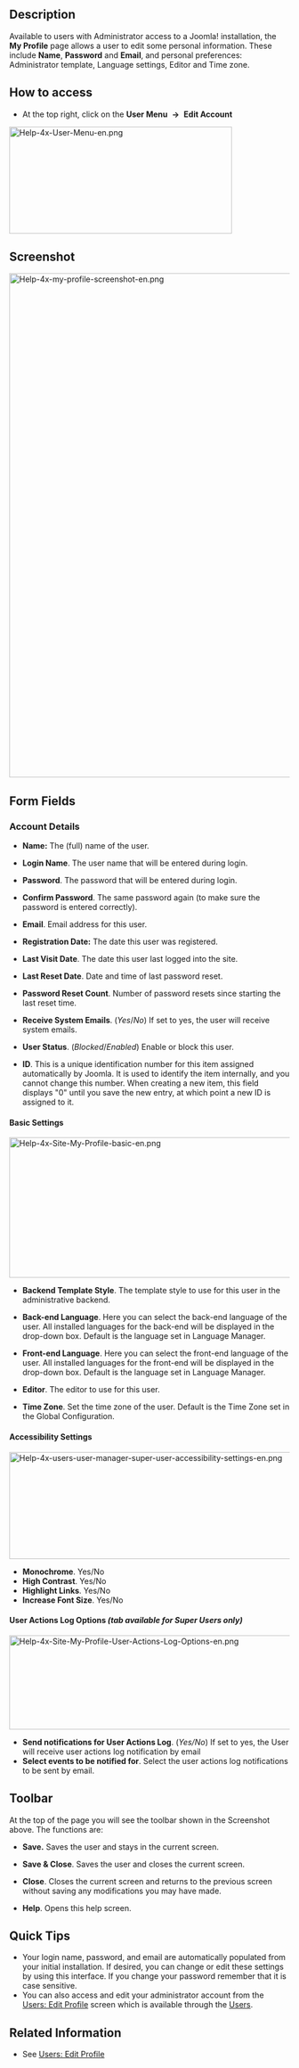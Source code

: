 <!-- Help4.x:My_Profile -->

## Description

Available to users with Administrator access to a Joomla! installation,
the **My Profile** page allows a user to edit some personal information.
These include **Name**, **Password** and **Email**, and personal
preferences: Administrator template, Language settings, Editor and Time
zone.

## How to access

- At the top right, click on the **User Menu**  **→**  **Edit Account**

<img
src="https://docs.joomla.org/images/thumb/a/a8/Help-4x-User-Menu-en.png/400px-Help-4x-User-Menu-en.png"
decoding="async"
srcset="https://docs.joomla.org/images/thumb/a/a8/Help-4x-User-Menu-en.png/600px-Help-4x-User-Menu-en.png 1.5x, https://docs.joomla.org/images/a/a8/Help-4x-User-Menu-en.png 2x"
data-file-width="674" data-file-height="323" width="400" height="192"
alt="Help-4x-User-Menu-en.png" />

## Screenshot

<img
src="https://docs.joomla.org/images/thumb/7/78/Help-4x-my-profile-screenshot-en.png/800px-Help-4x-my-profile-screenshot-en.png"
decoding="async"
srcset="https://docs.joomla.org/images/7/78/Help-4x-my-profile-screenshot-en.png 1.5x"
data-file-width="1084" data-file-height="1226" width="800" height="905"
alt="Help-4x-my-profile-screenshot-en.png" />

## Form Fields

### Account Details

- **Name:** The (full) name of the user.

<!-- -->

- **Login Name**. The user name that will be entered during login.

<!-- -->

- **Password**. The password that will be entered during login.

<!-- -->

- **Confirm Password**. The same password again (to make sure the
  password is entered correctly).

<!-- -->

- **Email**. Email address for this user.

<!-- -->

- **Registration Date:** The date this user was registered.

<!-- -->

- **Last Visit Date**. The date this user last logged into the site.

<!-- -->

- **Last Reset Date**. Date and time of last password reset.

<!-- -->

- **Password Reset Count**. Number of password resets since starting the
  last reset time.

<!-- -->

- **Receive System Emails**. (*Yes*/*No*) If set to yes, the user will
  receive system emails.

<!-- -->

- **User Status**. (*Blocked*/*Enabled*) Enable or block this user.

<!-- -->

- **ID**. This is a unique identification number for this item assigned
  automatically by Joomla. It is used to identify the item internally,
  and you cannot change this number. When creating a new item, this
  field displays "0" until you save the new entry, at which point a new
  ID is assigned to it.

#### Basic Settings

<img
src="https://docs.joomla.org/images/4/49/Help-4x-Site-My-Profile-basic-en.png"
decoding="async" data-file-width="600" data-file-height="252"
width="600" height="252" alt="Help-4x-Site-My-Profile-basic-en.png" />

- **Backend Template Style**. The template style to use for this user in
  the administrative backend.

<!-- -->

- **Back-end Language**. Here you can select the back-end language of
  the user. All installed languages for the back-end will be displayed
  in the drop-down box. Default is the language set in Language Manager.

<!-- -->

- **Front-end Language**. Here you can select the front-end language of
  the user. All installed languages for the front-end will be displayed
  in the drop-down box. Default is the language set in Language Manager.

<!-- -->

- **Editor**. The editor to use for this user.

<!-- -->

- **Time Zone**. Set the time zone of the user. Default is the Time Zone
  set in the Global Configuration.

#### Accessibility Settings

<img
src="https://docs.joomla.org/images/3/33/Help-4x-users-user-manager-super-user-accessibility-settings-en.png"
decoding="async" data-file-width="600" data-file-height="192"
width="600" height="192"
alt="Help-4x-users-user-manager-super-user-accessibility-settings-en.png" />

- **Monochrome**. Yes/No
- **High Contrast**. Yes/No
- **Highlight Links**. Yes/No
- **Increase Font Size**. Yes/No

#### User Actions Log Options *(tab available for Super Users only)*

<img
src="https://docs.joomla.org/images/0/0a/Help-4x-Site-My-Profile-User-Actions-Log-Options-en.png"
decoding="async" data-file-width="600" data-file-height="169"
width="600" height="169"
alt="Help-4x-Site-My-Profile-User-Actions-Log-Options-en.png" />

- **Send notifications for User Actions Log**. (*Yes/No*) If set to yes,
  the User will receive user actions log notification by email
- **Select events to be notified for**. Select the user actions log
  notifications to be sent by email.

## Toolbar

At the top of the page you will see the toolbar shown in the Screenshot
above. The functions are:

- **Save.** Saves the user and stays in the current screen.

<!-- -->

- **Save & Close**. Saves the user and closes the current screen.

<!-- -->

- **Close**. Closes the current screen and returns to the previous
  screen without saving any modifications you may have made.

<!-- -->

- **Help**. Opens this help screen.

## Quick Tips

- Your login name, password, and email are automatically populated from
  your initial installation. If desired, you can change or edit these
  settings by using this interface. If you change your password remember
  that it is case sensitive.
- You can also access and edit your administrator account from the
  [Users: Edit
  Profile](https://docs.joomla.org/Help4.x:Users:_Edit_Profile/en "Help4.x:Users: Edit Profile/en")
  screen which is available through the
  [Users](https://docs.joomla.org/Help4.x:Users/en "Help4.x:Users/en").

## Related Information

- See [Users: Edit
  Profile](https://docs.joomla.org/Help4.x:Users:_Edit_Profile/en "Help4.x:Users: Edit Profile/en")
